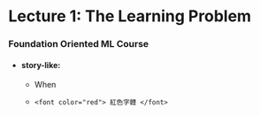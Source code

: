 # Lecture 1: The Learning Problem

### Foundation Oriented ML Course

* #### story-like:

  * When

  * ```
    <font color="red"> 紅色字體 </font>
    ```



